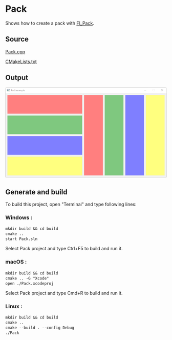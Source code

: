 # Pack

Shows how to create a pack with [Fl_Pack](https://www.fltk.org/doc-1.3/classFl__Pack.html).

## Source

[Pack.cpp](Pack.cpp)

[CMakeLists.txt](CMakeLists.txt)

## Output

![output](../../../docs/Pictures/Examples/Pack.png)

## Generate and build

To build this project, open "Terminal" and type following lines:

### Windows :

``` shell
mkdir build && cd build
cmake .. 
start Pack.sln
```

Select Pack project and type Ctrl+F5 to build and run it.

### macOS :

``` shell
mkdir build && cd build
cmake .. -G "Xcode"
open ./Pack.xcodeproj
```

Select Pack project and type Cmd+R to build and run it.

### Linux :

``` shell
mkdir build && cd build
cmake .. 
cmake --build . --config Debug
./Pack
```
